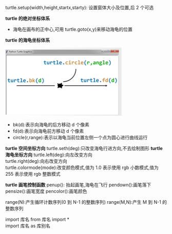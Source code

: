 turtle.setup(width,height,startx,starty): 设置窗体大小及位置,后 2 个可选

**turtle 的绝对坐标体系**

- 海龟在画布的正中心,可用 turtle.goto(x,y)来移动海龟的位置

**turtle 的海龟坐标体系**

![image](images/海龟坐标.png)

- bk(d):表示向海龟的后方移动 d 个像素
- fd(d):表示向海龟前方移动 d 个像素
- circle(r,range):表示以海龟当前位置左侧一个点为圆心进行曲线运行

**turtle 空间坐标方向**
turtle.seth(deg):只改变海龟行进方向,不去绘制图形
**turtle 海龟坐标方向**
turtle.left(deg):向左改变方向  
turtle.right(deg):向右改变方向  
turtle.colormode(mode):改变颜色模式,值为 1.0 表示使用 rgb 小数模式,值为 255 表示使用 rgb 整数模式

**turtle 画笔控制函数**
penup(): 抬起画笔,海龟在飞行
pendown():画笔落下
pensize():画笔宽度
pencolor():画笔颜色

range(N):产生循环计数序列(0 到 N-1 的整数序列)
range(M,N):产生 M 到 N-1 的整数序列

import 库名
from 库名 import \*  
import 库名 as 库别名
